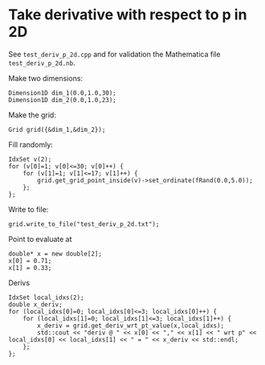 # Take derivative with respect to p in 2D

See `test_deriv_p_2d.cpp` and for validation the Mathematica file `test_deriv_p_2d.nb`.

Make two dimensions:
```
Dimension1D dim_1(0.0,1.0,30);
Dimension1D dim_2(0.0,1.0,23);
```

Make the grid:
```
Grid grid({&dim_1,&dim_2});
```

Fill randomly:
```
IdxSet v(2);
for (v[0]=1; v[0]<=30; v[0]++) {
	for (v[1]=1; v[1]<=17; v[1]++) {
		grid.get_grid_point_inside(v)->set_ordinate(fRand(0.0,5.0));
	};
};
```

Write to file:
```
grid.write_to_file("test_deriv_p_2d.txt");
```

Point to evaluate at
```
double* x = new double[2];
x[0] = 0.71;
x[1] = 0.33;
```

Derivs
```
IdxSet local_idxs(2);
double x_deriv;
for (local_idxs[0]=0; local_idxs[0]<=3; local_idxs[0]++) {
	for (local_idxs[1]=0; local_idxs[1]<=3; local_idxs[1]++) {
		x_deriv = grid.get_deriv_wrt_pt_value(x,local_idxs);
		std::cout << "deriv @ " << x[0] << "," << x[1] << " wrt p" << local_idxs[0] << local_idxs[1] << " = " << x_deriv << std::endl;
	};
};
```